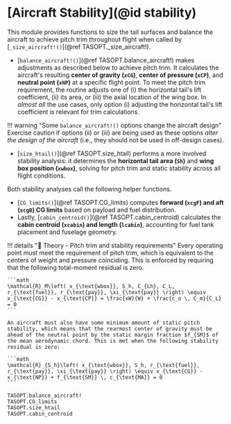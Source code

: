 # [Aircraft Stability](@id stability)

This module provides functions to size the tail surfaces and balance the aircraft to achieve pitch trim throughout flight when called by [`_size_aircraft!()`](@ref TASOPT._size_aircraft!).

- [`balance_aircraft!()`](@ref TASOPT.balance_aircraft!) makes adjustments as described below to achieve pitch trim. It calculates the aircraft's resulting **center of gravity (`xCG`)**, **center of pressure (`xCP`)**, and **neutral point (`xNP`)** at a specific flight point. To meet the pitch trim requirement, the routine adjusts one of (i) the horizontal tail's lift coefficient, (ii) its area, or (iii) the axial location of the wing box. In *almost all* the use cases, only option (i) adjusting the horizontal tail's lift coefficient is relevant for trim calculations.

!!! warning "Some `balance_aircraft!()` options change the aircraft design"
    Exercise caution if options (ii) or (iii) are being used as these options *alter the design of the aircraft* (i.e., they should not be used in off-design cases).

- [`size_htail()`](@ref TASOPT.size_htail) performs a more involved stability analysis: it determines the **horizontal tail area (`Sh`)** and **wing box position (`xwbox`)**, solving for pitch trim and static stability across all flight conditions.

Both stability analyses call the following helper functions.

- [`CG_limits()`](@ref TASOPT.CG_limits) computes **forward (`xcgF`) and aft (`xcgB`) CG limits** based on payload and fuel distribution. 
- Lastly, [`cabin_centroid()`](@ref TASOPT.cabin_centroid) calculates the **cabin centroid (`xcabin`) and length (`lcabin`)**, accounting for fuel tank placement and fuselage geometry.

!!! details "📖 Theory - Pitch trim and stability requirements"
    Every operating point must meet the requirement of pitch trim, which is equivalent to the centers of weight and pressure coinciding. This is enforced by requiring that the following total-moment residual is zero.

    ```math
    \mathcal{R}_M\left( x_{\text{wbox}}, S_h, C_{Lh}, C_L, r_{\text{fuel}}, r_{\text{pay}}, \xi_{\text{pay}} \right) \equiv x_{\text{CG}} - x_{\text{CP}} = \frac{xW}{W} + \frac{c_o \, C_m}{C_L} = 0
    ```
    
    An aircraft must also have some minimum amount of static pitch stability, which means that the rearmost center of gravity must be ahead of the neutral point by the static margin fraction $f_{SM}$ of the mean aerodynamic chord. This is met when the following stability residual is zero:

    ```math
    \mathcal{R}_{S_h}\left( x_{\text{wbox}}, S_h, r_{\text{fuel}}, r_{\text{pay}}, \xi_{\text{pay}} \right) \equiv x_{\text{CG}} - x_{\text{NP}} + f_{\text{SM}} \, c_{\text{MA}} = 0
    ```

```@docs
TASOPT.balance_aircraft!
TASOPT.CG_limits
TASOPT.size_htail
TASOPT.cabin_centroid
```
